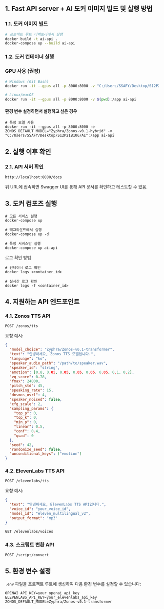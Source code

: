 ## 1. Fast API server + AI 도커 이미지 빌드 및 실행 방법

### 1.1. 도커 이미지 빌드

```bash
# 프로젝트 루트 디렉토리에서 실행
docker build -t ai-api .
docker-compose up --build ai-api
```

### 1.2. 도커 컨테이너 실행

### GPU 사용 (권장)

```bash
# Windows (Git Bash)
docker run -it --gpus all -p 8000:8000 -v "C:/Users/SSAFY/Desktop/S12P21B106/AI":/app ai-api

# Linux/macOS
docker run -it --gpus all -p 8000:8000 -v $(pwd):/app ai-api
```

#### 환경 변수 설정하면서 실행하고 싶은 경우

```
# 특정 모델 사용
docker run -it --gpus all -p 8000:8000 -e ZONOS_DEFAULT_MODEL="Zyphra/Zonos-v0.1-hybrid" -v "C:/Users/SSAFY/Desktop/S12P21B106/AI":/app ai-api
```

## 2. 실행 이후 확인

### 2.1. API 서버 확인

```
http://localhost:8000/docs
```

위 URL에 접속하면 Swagger UI를 통해 API 문서를 확인하고 테스트할 수 있음.

## 3. 도커 컴포즈 실행

```
# 모든 서비스 실행
docker-compose up

# 백그라운드에서 실행
docker-compose up -d

# 특정 서비스만 실행
docker-compose up ai-api
```

로그 확인 방법

```
# 컨테이너 로그 확인
docker logs <container_id>

# 실시간 로그 확인
docker logs -f <container_id>
```

## 4. 지원하는 API 엔드포인트

### 4.1. Zonos TTS API

```
POST /zonos/tts
```

요청 예시:

```json
{
  "model_choice": "Zyphra/Zonos-v0.1-transformer",
  "text": "안녕하세요, Zonos TTS 모델입니다.",
  "language": "ko",
  "speaker_audio_path": "/path/to/speaker.wav",
  "speaker_id": "string",
  "emotion": [0.8, 0.05, 0.05, 0.05, 0.05, 0.05, 0.1, 0.2],
  "vq_score": 0.78,
  "fmax": 24000,
  "pitch_std": 45,
  "speaking_rate": 15,
  "dnsmos_ovrl": 4,
  "speaker_noised": false,
  "cfg_scale": 2,
  "sampling_params": {
    "top_p": 0,
    "top_k": 0,
    "min_p": 0,
    "linear": 0.5,
    "conf": 0.4,
    "quad": 0
  },
  "seed": 42,
  "randomize_seed": false,
  "unconditional_keys": ["emotion"]
}
```

### 4.2. ElevenLabs TTS API

```
POST /elevenlabs/tts
```

요청 예시:

```json
{
  "text": "안녕하세요, ElevenLabs TTS API입니다.",
  "voice_id": "your_voice_id",
  "model_id": "eleven_multilingual_v2",
  "output_format": "mp3"
}
```

```
GET /elevenlabs/voices
```

### 4.3. 스크립트 변환 API

```
POST /script/convert
```

## 5. 환경 변수 설정

`.env` 파일을 프로젝트 루트에 생성하여 다음 환경 변수를 설정할 수 있습니다:

```
OPENAI_API_KEY=your_openai_api_key
ELEVENLABS_API_KEY=your_elevenlabs_api_key
ZONOS_DEFAULT_MODEL=Zyphra/Zonos-v0.1-transformer
```
